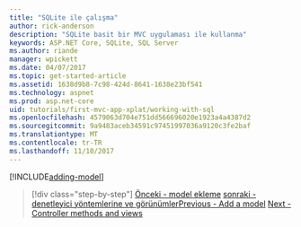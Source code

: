 ```yaml
---
title: "SQLite ile çalışma"
author: rick-anderson
description: "SQLite basit bir MVC uygulaması ile kullanma"
keywords: ASP.NET Core, SQLite, SQL Server
ms.author: riande
manager: wpickett
ms.date: 04/07/2017
ms.topic: get-started-article
ms.assetid: 1638d9b8-7c98-424d-8641-1638e23bf541
ms.technology: aspnet
ms.prod: asp.net-core
uid: tutorials/first-mvc-app-xplat/working-with-sql
ms.openlocfilehash: 4579063d704e751dd566696020e1923a4a4387d2
ms.sourcegitcommit: 9a9483aceb34591c97451997036a9120c3fe2baf
ms.translationtype: MT
ms.contentlocale: tr-TR
ms.lasthandoff: 11/10/2017
---
```

[!INCLUDE[adding-model](../../includes/mvc-intro/sql.md)]

>[!div class="step-by-step"]
<span data-ttu-id="38294-104">[Önceki - model ekleme](adding-model.md)
[sonraki - denetleyici yöntemlerine ve görünümler](controller-methods-views.md)</span><span class="sxs-lookup"><span data-stu-id="38294-104">[Previous - Add a model](adding-model.md)
[Next - Controller methods and views](controller-methods-views.md)</span></span>
